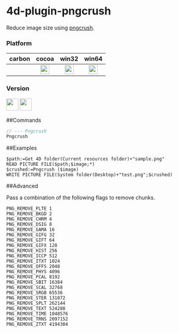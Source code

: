 # 4d-plugin-pngcrush

Reduce image size using [pngcrush](http://pmt.sourceforge.net/pngcrush/).

### Platform

| carbon | cocoa | win32 | win64 |
|:------:|:-----:|:---------:|:---------:|
||<img src="https://cloud.githubusercontent.com/assets/1725068/22371562/1b091f0a-e4db-11e6-8458-8653954a7cce.png" width="24" height="24" /> |<img src="https://cloud.githubusercontent.com/assets/1725068/22371562/1b091f0a-e4db-11e6-8458-8653954a7cce.png" width="24" height="24" /> |<img src="https://cloud.githubusercontent.com/assets/1725068/22371562/1b091f0a-e4db-11e6-8458-8653954a7cce.png" width="24" height="24" />

### Version

<img width="32" height="32" src="https://user-images.githubusercontent.com/1725068/73986501-15964580-4981-11ea-9ac1-73c5cee50aae.png"> <img src="https://user-images.githubusercontent.com/1725068/73987971-db2ea780-4984-11ea-8ada-e25fb9c3cf4e.png" width="32" height="32" />

##Commands

```c
// --- Pngcrush
Pngcrush
```

##Examples

```
$path:=Get 4D folder(Current resources folder)+"sample.png"
READ PICTURE FILE($path;$image;*)
$crushed:=Pngcrush ($image)
WRITE PICTURE FILE(System folder(Desktop)+"test.png";$crushed)
```

##Advanced

Pass a combination of the following flags to remove chunks.

```
PNG_REMOVE_PLTE 1
PNG_REMOVE_BKGD	2
PNG_REMOVE_CHRM 4
PNG_REMOVE_DSIG 8
PNG_REMOVE_GAMA 16
PNG_REMOVE_GIFG 32
PNG_REMOVE_GIFT 64
PNG_REMOVE_GIFX 128
PNG_REMOVE_HIST 256
PNG_REMOVE_ICCP 512
PNG_REMOVE_ITXT 1024
PNG_REMOVE_OFFS 2048
PNG_REMOVE_PHYS 4096
PNG_REMOVE_PCAL 8192
PNG_REMOVE_SBIT 16384
PNG_REMOVE_SCAL 32768
PNG_REMOVE_SRGB 65536
PNG_REMOVE_STER 131072
PNG_REMOVE_SPLT 262144
PNG_REMOVE_TEXT 524288
PNG_REMOVE_TIME 1048576
PNG_REMOVE_TRNS 2097152
PNG_REMOVE_ZTXT 4194304
```
